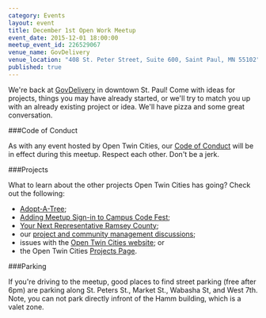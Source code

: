 ```yaml
---
category: Events
layout: event
title: December 1st Open Work Meetup
event_date: 2015-12-01 18:00:00
meetup_event_id: 226529067
venue_name: GovDelivery 
venue_location: "408 St. Peter Street, Suite 600, Saint Paul, MN 55102"
published: true 
---
```


We're back at [GovDelivery](http://www.govdelivery.com/) in downtown St. Paul! 
Come with ideas for projects, things you may have already started, or we'll try
to match you up with an already existing project or idea. We'll have pizza and 
some great conversation.

###Code of Conduct

As with any event hosted by Open Twin Cities, our [Code of Conduct](/about/code-of-conduct/) 
will be in effect during this meetup. Respect each other. Don't be a jerk.

###Projects

What to learn about the other projects Open Twin Cities has going? Check out 
the following:

- [Adopt-A-Tree](https://github.com/ballPointPenguin/adopt-a-tree);
- [Adding Meetup Sign-in to Campus Code Fest](https://github.com/campuscodefest/ccf/issues/74);
- [Your Next Representative Ramsey County](https://groups.google.com/forum/#%21topic/twin-cities-brigade/SbX4B_Fhp7w);
- our [project and community management discussions](http://bit.ly/manageOTC);
- issues with the [Open Twin Cities website](https://github.com/OpenTwinCities/opentwincities.github.com); or 
- the Open Twin Cities [Projects Page](/projects).

###Parking

If you're driving to the meetup, good places to find street parking (free after
6pm) are parking along St. Peters St., Market St., Wabasha St, and West 7th. 
Note, you can not park directly infront of the Hamm building, which is a valet 
zone. 
